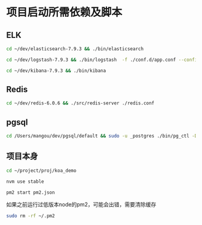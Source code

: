 # 项目启动所需依赖及脚本

## ELK
```bash
cd ~/dev/elasticsearch-7.9.3 && ./bin/elasticsearch
```
```bash
cd ~/dev/logstash-7.9.3 && ./bin/logstash  -f ./conf.d/app.conf --config.reload.automatic
```
```bash
cd ~/dev/kibana-7.9.3 && ./bin/kibana
```

## Redis
```bash
cd ~/dev/redis-6.0.6 && ./src/redis-server ./redis.conf
```

## pgsql
```bash
cd /Users/mangou/dev/pgsql/default && sudo -u _postgres ./bin/pg_ctl -D /Users/mangou/dev/pgdata/default/data start
```

## 项目本身

```bash
cd ~/project/proj/koa_demo
```
```bash
nvm use stable
```
```bash
pm2 start pm2.json
```
如果之前运行过低版本node的pm2，可能会出错，需要清除缓存
```bash
sudo rm -rf ~/.pm2
```